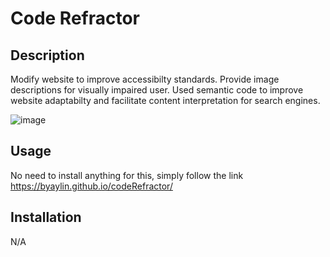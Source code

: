 # Code Refractor 

## Description
Modify website to improve accessibilty standards. Provide image descriptions for visually impaired user. Used semantic code to improve website adaptabilty and facilitate content interpretation for search engines. 

![image](https://user-images.githubusercontent.com/117704967/208044194-bec27ce0-442a-4c29-8ffa-04105e70f79d.png)

## Usage 
No need to install anything for this, simply follow the link https://byaylin.github.io/codeRefractor/ 

## Installation
N/A
